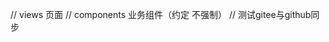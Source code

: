 <!--
 * @Author: shixl shixl@dist.com.cn
 * @Date: 2024-04-17 22:25:21
 * @LastEditors: shixl shixl@dist.com.cn
 * @LastEditTime: 2024-04-17 22:25:55
 * @FilePath: /vue3-koa2-web/message.md
 * @Description: 这是默认设置,请设置`customMade`, 打开koroFileHeader查看配置 进行设置: https://github.com/OBKoro1/koro1FileHeader/wiki/%E9%85%8D%E7%BD%AE
-->
// views 页面
// components 业务组件（约定 不强制）
// 测试gitee与github同步
